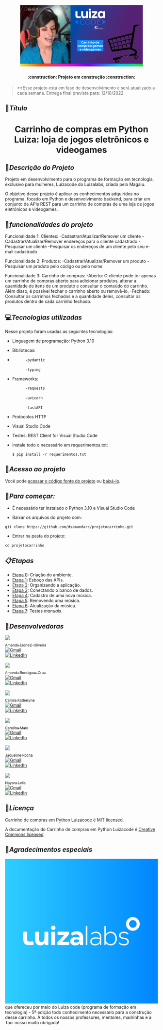 <h1 align="center">
   <a><img src="https://github.com/Projeto-Final-Grupo-16-Magalu/Back-end/blob/4214bdb4095a4e60d6017d8cacad97620c2487fd/luizagamerreadme.gif" alt="Carrinho de compras em Python Luiza: loja de jogos eletrônicos e videogames<code>" style="max-width: 80%;"></a>
</h1>

<h4 align="center"> 
    :construction:  Projeto em construção  :construction:
</h4>

> **Esse projeto está em fase de desenvolvimento e será atualizado a cada semana. Entrega final prevista para: 12/10/2022

## :pushpin:*Título*
 <h1 align="center">Carrinho de compras em Python Luiza: loja de jogos eletrônicos e videogames</h1>


## :pushpin:*Descrição do Projeto*

Projeto em desenvolvimento para o programa de formação em tecnologia, exclusivo para mulheres, Luizacode do Luizalabs, criado pelo Magalu. 

O objetivo desse projeto é aplicar os conhecimentos adquiridos no programa, focado em Python e desenvolvimento backend, para criar um conjunto de APIs REST para um carrinho de compras de uma loja de jogos eletrônicos e videogames.

## :hammer:*funcionalidades do projeto*

Funcionalidade 1: Clientes:
   -Cadastrar/Atualizar/Remover um cliente
   -Cadastrar/Atualizar/Remover endereços para o cliente cadastrado
   -Pesquisar um cliente
   -Pesquisar os endereços de um cliente pelo seu e-mail cadastrado
   
Funcionalidade 2: Produtos:
   -Cadastrar/Atualizar/Remover um produto
   -Pesquisar um produto pelo código ou pelo nome
  
Funcionalidade 3: Carrinho de compras:
   -Aberto: O cliente pode ter apenas um carrinho de compras aberto para adicionar produtos, alterar a quantidade de itens de um produto e consultar o conteúdo do carrinho. Além disso, é possível fechar o carrinho aberto ou removê-lo.
   -Fechado: Consultar os carrinhos fechados e a quantidade deles, consultar os produtos dentro de cada carrinho fechado. 


## :computer:*Tecnologias utilizadas*

Nesse projeto foram usadas as seguintes tecnologias:

- Linguagem de programação: Python 3.10 
- Bibliotecas: 
- 
            -pydantic
            
            -typing
            
- Frameworks:

            -requests 
            
            -uvicorn 
            
            -fastAPI  
            
- Protocolos HTTP
- Visual Studio Code
- Testes: REST Client for Visual Studio Code
- Instale todo o necessário em requerimentos.txt:

     ```
     $ pip install -r requerimentos.txt
     ```

## :file_folder:*Acesso ao projeto*

Você pode [acessar o código fonte do projeto]([https://github.com/dsamandarc/projetocarrinho](https://github.com/dsamandarc/carrinhogrupo18)) ou [baixá-lo](https://github.com/dsamandarc/carrinhogrupo18/archive/refs/heads/main.zip).

## :electric_plug:*Para começar:*

- É necessário ter instalado o Python 3.10 e Visual Studio Code 

- Baixar os arquivos do projeto com:
```
git clone https://github.com/dsamandarc/projetocarrinho.git
```
- Entrar na pasta do projeto:
```
cd projetocarrinho
```
## :clipboard:*Etapas*

- [Etapa 0](https://github.com/dsamandarc/carrinhogrupo18/tree/Etapa-0): Criação do ambiente.
- [Etapa 1](https://github.com/dsamandarc/carrinhogrupo18/tree/Etapa-1): Esboço das APIs.
- [Etapa 2](): Organizando a aplicação.
- [Etapa 3](): Conectando o banco de dados.
- [Etapa 4](): Cadastro de uma nova música.
- [Etapa 5](): Removendo uma música.
- [Etapa 6](): Atualização da música.
- [Etapa 7](): Testes _manuais_.

## :woman:*Desenvolvedoras*

[<img src="https://media-exp1.licdn.com/dms/image/C4D03AQFBFaZ09QRqeA/profile-displayphoto-shrink_200_200/0/1659111454432?e=1670457600&v=beta&t=cS-vd8IRIBh8QKns3tklDG9TJlY0msAqCTkp1R4l-A4" width=115 > <br> <sub> Amanda (Jones) Oliveira </sub>](https://www.linkedin.com/in/amanda-oliveira-jones/) 
<br>
[![Gmail](https://img.shields.io/badge/Email-amandaoliveirajones@gmail.com-informational?style=flat-square&color=8B89CC&logo=protonmail&logoColor=white)](malito:amandaoliveirajones@gmail.com)
<br>
[![LinkedIn](https://img.shields.io/badge/LinkedIn-amandaoliveirajones-informational?style=flat-square&logo=linkedin&logoColor=white)](linkedin.com/in/amanda-oliveira-jones/)
<br>
<br>
[<img src="https://media-exp1.licdn.com/dms/image/D4D35AQGFY_w5bsKJdQ/profile-framedphoto-shrink_200_200/0/1654617757807?e=1665424800&v=beta&t=5qU03h6P6iGQ_QaIWVBRMX6k5HL7Up_1s4R6r7kCF6w" width=115 > <br> <sub> Amanda Rodrigues Cruz </sub>](https://www.linkedin.com/in/amandarodriguescruz/)
<br>
[![Gmail](https://img.shields.io/badge/Email-amandinharodriguescruz@gmail.com-informational?style=flat-square&color=8B89CC&logo=protonmail&logoColor=white)](malito:amandinharodriguescruz@gmail.com)
<br>
[![LinkedIn](https://img.shields.io/badge/LinkedIn-amandarodriguescruz-informational?style=flat-square&logo=linkedin&logoColor=white)](https://www.linkedin.com/in/amandarodriguescruz/)
<br>
<br>
[<img src="https://avatars.githubusercontent.com/u/4570617?v=4" width=115 > <br> <sub> Camila Katheryne </sub>](https://github.com/camilakatheryne) 
<br>
[![Gmail](https://img.shields.io/badge/Email-camila.katheryne@gmail.com-informational?style=flat-square&color=8B89CC&logo=protonmail&logoColor=white)](malito:camila.katheryne@gmail.com)
<br>
[![LinkedIn](https://img.shields.io/badge/LinkedIn-camilacangussu-informational?style=flat-square&logo=linkedin&logoColor=white)](https://www.linkedin.com/in/camila-cangussu-188b54160/)
<br>
<br>
[<img src="https://media-exp1.licdn.com/dms/image/C4D03AQEc-_WYQG_UgQ/profile-displayphoto-shrink_200_200/0/1659385910410?e=1670457600&v=beta&t=wF5TTSpdqKqon4l3i1r0p64eDJibqzM0s8yHZfOXKYo" width=115 > <br> <sub> Caroline Melo </sub>](https://www.linkedin.com/in/carolinemelo-dev/) 
<br>
[![Gmail](https://img.shields.io/badge/Email-stefani.uffs@gmail.com-informational?style=flat-square&color=8B89CC&logo=protonmail&logoColor=white)](malito:stefani.uffs@gmail.com)
<br>
[![LinkedIn](https://img.shields.io/badge/LinkedIn-carolinemelo-informational?style=flat-square&logo=linkedin&logoColor=white)](https://www.linkedin.com/in/carolinemelo-dev/)
<br>
<br>
[<img src="https://media-exp1.licdn.com/dms/image/C4D03AQEPMCS_0rk06Q/profile-displayphoto-shrink_200_200/0/1641747392936?e=1670457600&v=beta&t=Q-Y8LCPRJoNsApZ8EF5iD9m8Mws31LMMwUrcfXmMszA" width=115 > <br> <sub> Jaqueline Rocha </sub>](https://www.linkedin.com/in/jaquelinerochao/) 
<br>
[![Gmail](https://img.shields.io/badge/Email-jaquerotero@gmail.com-informational?style=flat-square&color=8B89CC&logo=protonmail&logoColor=white)](malito:jaquerotero@gmail.com)
<br>
[![LinkedIn](https://img.shields.io/badge/LinkedIn-jaquelinerochao-informational?style=flat-square&logo=linkedin&logoColor=white)](https://www.linkedin.com/in/jaquelinerochao/)
<br>
<br>
[<img src="https://avatars.githubusercontent.com/u/104438961?v=4" width=115 > <br> <sub> Nayara Lelis </sub>](https://www.linkedin.com/in/nayaralelis/) 
<br>
[![Gmail](https://img.shields.io/badge/Email-contato.naayalelis@gmail.com-informational?style=flat-square&color=8B89CC&logo=protonmail&logoColor=white)](malito:contato.naayalelis@gmail.com)
<br>
[![LinkedIn](https://img.shields.io/badge/LinkedIn-nayaralelis-informational?style=flat-square&logo=linkedin&logoColor=white)](https://www.linkedin.com/in/nayaralelis/)
## :memo:*Licença*

Carrinho de compras em Python Luizacode é [MIT licensed](./LICENSE).

A documentação do Carrinho de compras em Python Luizacode é [Creative Commons licensed](./LICENSE-docs)

## :blue_heart:*Agradecimentos especiais*
   
[![LuizaLabs](https://raw.githubusercontent.com/Projeto-Final-Grupo-16-Magalu/Back-end/main/luizalabs%20logo.png?token=GHSAT0AAAAAABYJQ7UJNI43NAAG2NTIEJKUYZ3EO5A)](https://medium.com/luizalabs) que ofereceu por meio do Luiza code (programa de formação em tecnologia) - 5ª edição todo conhecimento necessário para a construção desse carrinho. À todos os nossos professores, mentores, madrinhas e a Taci nosso muito obrigada! 
